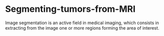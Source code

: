 # Segmenting-tumors-from-MRI

 Image segmentation is an active field in medical imaging, which consists in extracting from the image one or more regions forming the area of interest.
